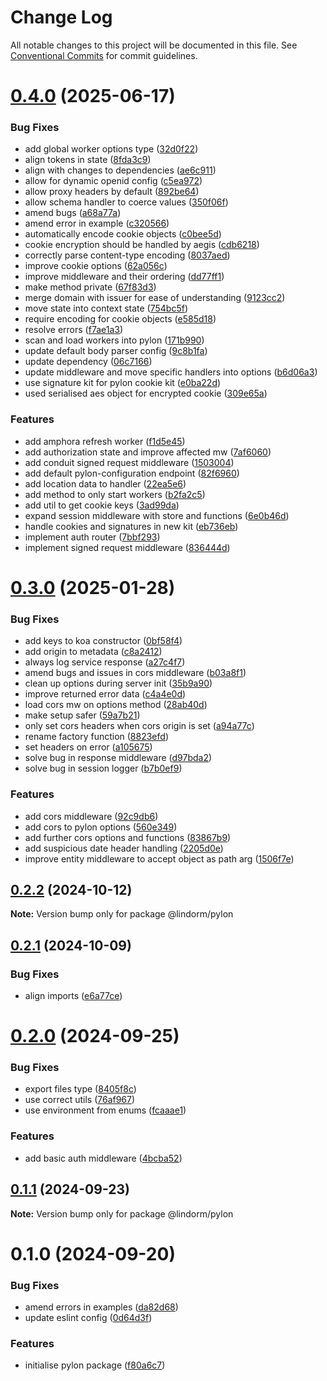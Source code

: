 # Change Log

All notable changes to this project will be documented in this file.
See [Conventional Commits](https://conventionalcommits.org) for commit guidelines.

# [0.4.0](https://github.com/lindorm-io/monorepo/compare/@lindorm/pylon@0.3.0...@lindorm/pylon@0.4.0) (2025-06-17)

### Bug Fixes

- add global worker options type ([32d0f22](https://github.com/lindorm-io/monorepo/commit/32d0f22696becae80bc6886e8463ba053855b820))
- align tokens in state ([8fda3c9](https://github.com/lindorm-io/monorepo/commit/8fda3c9ff65923c382036480bae42d52e93f48e2))
- align with changes to dependencies ([ae6c911](https://github.com/lindorm-io/monorepo/commit/ae6c911e5494a252f11f66b948be0e11d7fc91ed))
- allow for dynamic openid config ([c5ea972](https://github.com/lindorm-io/monorepo/commit/c5ea972260cf94f2e8364b6b03467c58aa5505fa))
- allow proxy headers by default ([892be64](https://github.com/lindorm-io/monorepo/commit/892be6427d53b76eacbe0fa701fe5949798927a0))
- allow schema handler to coerce values ([350f06f](https://github.com/lindorm-io/monorepo/commit/350f06f398d9583111324665253082f00ec9202d))
- amend bugs ([a68a77a](https://github.com/lindorm-io/monorepo/commit/a68a77a811ddfe33a0b487cd84cda6a18d3054b6))
- amend error in example ([c320566](https://github.com/lindorm-io/monorepo/commit/c320566998d013a82e2590d227d0d1c6253af3e8))
- automatically encode cookie objects ([c0bee5d](https://github.com/lindorm-io/monorepo/commit/c0bee5da4287d78d8153f8c233fe9db99529dc7d))
- cookie encryption should be handled by aegis ([cdb6218](https://github.com/lindorm-io/monorepo/commit/cdb6218190e706502dc892b988eb944059bba49d))
- correctly parse content-type encoding ([8037aed](https://github.com/lindorm-io/monorepo/commit/8037aed8064a2d0a7c914e4689eed376fccf262b))
- improve cookie options ([62a056c](https://github.com/lindorm-io/monorepo/commit/62a056c306a5034a29f3a4e54c696317d1ce9515))
- improve middleware and their ordering ([dd77ff1](https://github.com/lindorm-io/monorepo/commit/dd77ff125a60466ce7638f5f92c96b16b50417b8))
- make method private ([67f83d3](https://github.com/lindorm-io/monorepo/commit/67f83d31f730c0a4cf5254459be8915e1ff18a71))
- merge domain with issuer for ease of understanding ([9123cc2](https://github.com/lindorm-io/monorepo/commit/9123cc2ede63962a5c226a9bed0d0541001384d9))
- move state into context state ([754bc5f](https://github.com/lindorm-io/monorepo/commit/754bc5f17210ab1e07957d016ee931dbdcfda122))
- require encoding for cookie objects ([e585d18](https://github.com/lindorm-io/monorepo/commit/e585d1859173fe04404afbaadb9eb29337a54c0a))
- resolve errors ([f7ae1a3](https://github.com/lindorm-io/monorepo/commit/f7ae1a3bbbc9e70c4e2244b0f2f3575a5912b6cb))
- scan and load workers into pylon ([171b990](https://github.com/lindorm-io/monorepo/commit/171b9902467386397f455166e092d6dfb10ff5f5))
- update default body parser config ([9c8b1fa](https://github.com/lindorm-io/monorepo/commit/9c8b1fabf8ffffba8dc4f5c6d440ca856eb13e58))
- update dependency ([06c7166](https://github.com/lindorm-io/monorepo/commit/06c716612867438193eb58d3c9e4492d24dc2d24))
- update middleware and move specific handlers into options ([b6d06a3](https://github.com/lindorm-io/monorepo/commit/b6d06a301ef6b0ed57ab281376c155c03a05aa5c))
- use signature kit for pylon cookie kit ([e0ba22d](https://github.com/lindorm-io/monorepo/commit/e0ba22d1a04f72ecd9c120367097c79bf6da218a))
- used serialised aes object for encrypted cookie ([309e65a](https://github.com/lindorm-io/monorepo/commit/309e65a1e0146fc0ba63b97fee9a315afc6adcce))

### Features

- add amphora refresh worker ([f1d5e45](https://github.com/lindorm-io/monorepo/commit/f1d5e457c0dbfde669f3d5da6b6d431f59caa60e))
- add authorization state and improve affected mw ([7af6060](https://github.com/lindorm-io/monorepo/commit/7af6060742ef0a52b71a7f12f1af00f6202bc525))
- add conduit signed request middleware ([1503004](https://github.com/lindorm-io/monorepo/commit/150300412f6dd2dd7a8ade34516db7db4e1cdb2b))
- add default pylon-configuration endpoint ([82f6960](https://github.com/lindorm-io/monorepo/commit/82f6960ca58f4fa80aadaa1ea00f1b46738cf1a4))
- add location data to handler ([22ea5e6](https://github.com/lindorm-io/monorepo/commit/22ea5e6274674c2f7ba7ff66cd003c3f9d73efbd))
- add method to only start workers ([b2fa2c5](https://github.com/lindorm-io/monorepo/commit/b2fa2c5635681aa4e7db62370329435a4b4e2b91))
- add util to get cookie keys ([3ad99da](https://github.com/lindorm-io/monorepo/commit/3ad99dad4f76815b4006d9ba736739c0206d9e2d))
- expand session middleware with store and functions ([6e0b46d](https://github.com/lindorm-io/monorepo/commit/6e0b46db15268cacc10028d1cb59add9bf045eb2))
- handle cookies and signatures in new kit ([eb736eb](https://github.com/lindorm-io/monorepo/commit/eb736eb09e7651b14c75ed77a853af7a902e50ff))
- implement auth router ([7bbf293](https://github.com/lindorm-io/monorepo/commit/7bbf2932a1b8b4fc178b76983e8ed317110252bd))
- implement signed request middleware ([836444d](https://github.com/lindorm-io/monorepo/commit/836444d45db794a748b789015cc8f0bcad9db2b4))

# [0.3.0](https://github.com/lindorm-io/monorepo/compare/@lindorm/pylon@0.2.2...@lindorm/pylon@0.3.0) (2025-01-28)

### Bug Fixes

- add keys to koa constructor ([0bf58f4](https://github.com/lindorm-io/monorepo/commit/0bf58f4ef7bbb3fc1b56d3c5d4ad71518cc02539))
- add origin to metadata ([c8a2412](https://github.com/lindorm-io/monorepo/commit/c8a24122222cb581b7010bd2305db628585cda68))
- always log service response ([a27c4f7](https://github.com/lindorm-io/monorepo/commit/a27c4f7b799c59fc90c77b2dc59fbe6c009de248))
- amend bugs and issues in cors middleware ([b03a8f1](https://github.com/lindorm-io/monorepo/commit/b03a8f1faba07ae2c0114dfaeeed24c4cb36b612))
- clean up options during server init ([35b9a90](https://github.com/lindorm-io/monorepo/commit/35b9a900bde71da49dbfca15ee833b2844d83dfa))
- improve returned error data ([c4a4e0d](https://github.com/lindorm-io/monorepo/commit/c4a4e0d143f203c66c15d929099b8d4beac7c548))
- load cors mw on options method ([28ab40d](https://github.com/lindorm-io/monorepo/commit/28ab40d38694a3325485de8a79487fa31faf5677))
- make setup safer ([59a7b21](https://github.com/lindorm-io/monorepo/commit/59a7b215560ca367fd0a32a1ea0456381200f9c1))
- only set cors headers when cors origin is set ([a94a77c](https://github.com/lindorm-io/monorepo/commit/a94a77c67c002bdf00bc043d3087fffe0f1e7631))
- rename factory function ([8823efd](https://github.com/lindorm-io/monorepo/commit/8823efd2f8ad72e15cf1d95de7a084065f290aaa))
- set headers on error ([a105675](https://github.com/lindorm-io/monorepo/commit/a10567564435ce54f3cabfe995d517b79fdfafa0))
- solve bug in response middleware ([d97bda2](https://github.com/lindorm-io/monorepo/commit/d97bda2aebf5ef3f1bc73995691cbcc69b1dd9ab))
- solve bug in session logger ([b7b0ef9](https://github.com/lindorm-io/monorepo/commit/b7b0ef9b7e4eaff1c3b6aba2b7f8b99c5cf0c618))

### Features

- add cors middleware ([92c9db6](https://github.com/lindorm-io/monorepo/commit/92c9db6e237c351324170b27a4aa6e0aea9d9d9f))
- add cors to pylon options ([560e349](https://github.com/lindorm-io/monorepo/commit/560e34967359d2f0c93a5b9345f276bcfffa96dc))
- add further cors options and functions ([83867b9](https://github.com/lindorm-io/monorepo/commit/83867b94d979c2bd7803250c53b6a56e7d66264a))
- add suspicious date header handling ([2205d0e](https://github.com/lindorm-io/monorepo/commit/2205d0e33c016bcb4cf7d6b6ef4bea10160b2fb4))
- improve entity middleware to accept object as path arg ([1506f7e](https://github.com/lindorm-io/monorepo/commit/1506f7e5ab4cd90866916c4b151e61becb27dc06))

## [0.2.2](https://github.com/lindorm-io/monorepo/compare/@lindorm/pylon@0.2.1...@lindorm/pylon@0.2.2) (2024-10-12)

**Note:** Version bump only for package @lindorm/pylon

## [0.2.1](https://github.com/lindorm-io/monorepo/compare/@lindorm/pylon@0.2.0...@lindorm/pylon@0.2.1) (2024-10-09)

### Bug Fixes

- align imports ([e6a77ce](https://github.com/lindorm-io/monorepo/commit/e6a77ceb096100007f38a58e36f607ca5994136a))

# [0.2.0](https://github.com/lindorm-io/monorepo/compare/@lindorm/pylon@0.1.1...@lindorm/pylon@0.2.0) (2024-09-25)

### Bug Fixes

- export files type ([8405f8c](https://github.com/lindorm-io/monorepo/commit/8405f8cb4f687cd7c5a548b9ac90c0f84c76691b))
- use correct utils ([76af967](https://github.com/lindorm-io/monorepo/commit/76af967bbba6a916549209f5f911d46f5447cf00))
- use environment from enums ([fcaaae1](https://github.com/lindorm-io/monorepo/commit/fcaaae177cd632c01a8d82af991317baa906b7de))

### Features

- add basic auth middleware ([4bcba52](https://github.com/lindorm-io/monorepo/commit/4bcba52372a73aaffba023bc8de2d23b6c2434ce))

## [0.1.1](https://github.com/lindorm-io/monorepo/compare/@lindorm/pylon@0.1.0...@lindorm/pylon@0.1.1) (2024-09-23)

**Note:** Version bump only for package @lindorm/pylon

# 0.1.0 (2024-09-20)

### Bug Fixes

- amend errors in examples ([da82d68](https://github.com/lindorm-io/monorepo/commit/da82d68c8b53d274f3e37ff3853a2455fda1302c))
- update eslint config ([0d64d3f](https://github.com/lindorm-io/monorepo/commit/0d64d3ffed42ce6472c81865facf33e8fd66a2d2))

### Features

- initialise pylon package ([f80a6c7](https://github.com/lindorm-io/monorepo/commit/f80a6c783e1802ac60547844937948ce9b6af574))
